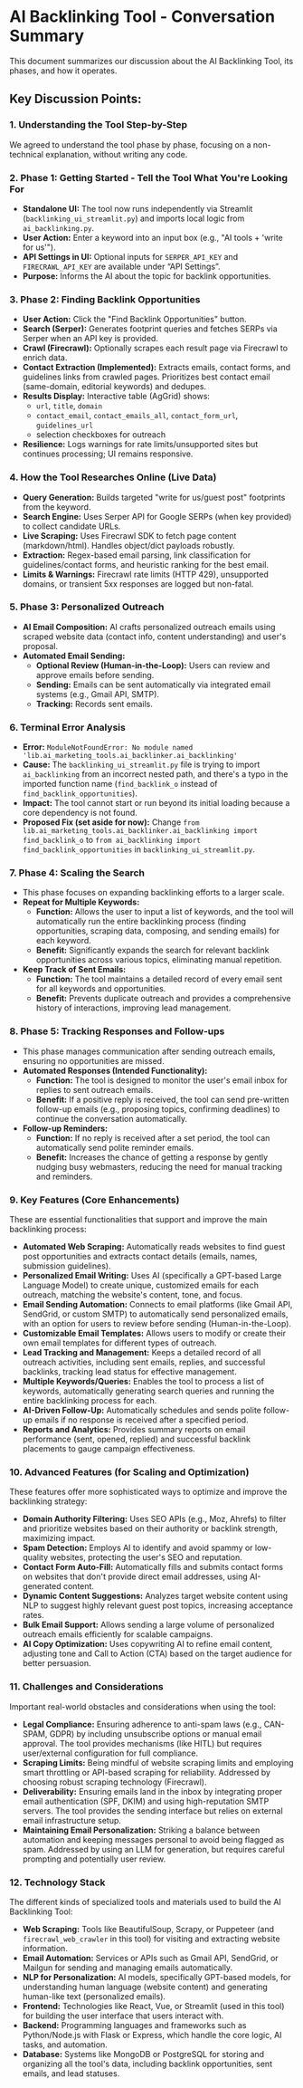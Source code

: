 # AI Backlinking Tool - Conversation Summary

This document summarizes our discussion about the AI Backlinking Tool, its phases, and how it operates.

## Key Discussion Points:

### 1. Understanding the Tool Step-by-Step
We agreed to understand the tool phase by phase, focusing on a non-technical explanation, without writing any code.

### 2. Phase 1: Getting Started - Tell the Tool What You're Looking For
- **Standalone UI:** The tool now runs independently via Streamlit (`backlinking_ui_streamlit.py`) and imports local logic from `ai_backlinking.py`.
- **User Action:** Enter a keyword into an input box (e.g., "AI tools + 'write for us'").
- **API Settings in UI:** Optional inputs for `SERPER_API_KEY` and `FIRECRAWL_API_KEY` are available under “API Settings”.
- **Purpose:** Informs the AI about the topic for backlink opportunities.

### 3. Phase 2: Finding Backlink Opportunities
- **User Action:** Click the "Find Backlink Opportunities" button.
- **Search (Serper):** Generates footprint queries and fetches SERPs via Serper when an API key is provided.
- **Crawl (Firecrawl):** Optionally scrapes each result page via Firecrawl to enrich data.
- **Contact Extraction (Implemented):** Extracts emails, contact forms, and guidelines links from crawled pages. Prioritizes best contact email (same-domain, editorial keywords) and dedupes.
- **Results Display:** Interactive table (AgGrid) shows:
    - `url`, `title`, `domain`
    - `contact_email`, `contact_emails_all`, `contact_form_url`, `guidelines_url`
    - selection checkboxes for outreach
- **Resilience:** Logs warnings for rate limits/unsupported sites but continues processing; UI remains responsive.

### 4. How the Tool Researches Online (Live Data)
- **Query Generation:** Builds targeted "write for us/guest post" footprints from the keyword.
- **Search Engine:** Uses Serper API for Google SERPs (when key provided) to collect candidate URLs.
- **Live Scraping:** Uses Firecrawl SDK to fetch page content (markdown/html). Handles object/dict payloads robustly.
- **Extraction:** Regex-based email parsing, link classification for guidelines/contact forms, and heuristic ranking for the best email.
- **Limits & Warnings:** Firecrawl rate limits (HTTP 429), unsupported domains, or transient 5xx responses are logged but non-fatal.

### 5. Phase 3: Personalized Outreach
- **AI Email Composition:** AI crafts personalized outreach emails using scraped website data (contact info, content understanding) and user's proposal.
- **Automated Email Sending:**
    - **Optional Review (Human-in-the-Loop):** Users can review and approve emails before sending.
    - **Sending:** Emails can be sent automatically via integrated email systems (e.g., Gmail API, SMTP).
    - **Tracking:** Records sent emails.

### 6. Terminal Error Analysis
- **Error:** `ModuleNotFoundError: No module named 'lib.ai_marketing_tools.ai_backlinker.ai_backlinking'`
- **Cause:** The `backlinking_ui_streamlit.py` file is trying to import `ai_backlinking` from an incorrect nested path, and there's a typo in the imported function name (`find_backlink_o` instead of `find_backlink_opportunities`).
- **Impact:** The tool cannot start or run beyond its initial loading because a core dependency is not found.
- **Proposed Fix (set aside for now):** Change `from lib.ai_marketing_tools.ai_backlinker.ai_backlinking import find_backlink_o` to `from ai_backlinking import find_backlink_opportunities` in `backlinking_ui_streamlit.py`.

### 7. Phase 4: Scaling the Search
- This phase focuses on expanding backlinking efforts to a larger scale.
- **Repeat for Multiple Keywords:**
    - **Function:** Allows the user to input a list of keywords, and the tool will automatically run the entire backlinking process (finding opportunities, scraping data, composing, and sending emails) for each keyword.
    - **Benefit:** Significantly expands the search for relevant backlink opportunities across various topics, eliminating manual repetition.
- **Keep Track of Sent Emails:**
    - **Function:** The tool maintains a detailed record of every email sent for all keywords and opportunities.
    - **Benefit:** Prevents duplicate outreach and provides a comprehensive history of interactions, improving lead management.

### 8. Phase 5: Tracking Responses and Follow-ups
- This phase manages communication after sending outreach emails, ensuring no opportunities are missed.
- **Automated Responses (Intended Functionality):**
    - **Function:** The tool is designed to monitor the user's email inbox for replies to sent outreach emails.
    - **Benefit:** If a positive reply is received, the tool can send pre-written follow-up emails (e.g., proposing topics, confirming deadlines) to continue the conversation automatically.
- **Follow-up Reminders:**
    - **Function:** If no reply is received after a set period, the tool can automatically send polite reminder emails.
    - **Benefit:** Increases the chance of getting a response by gently nudging busy webmasters, reducing the need for manual tracking and reminders.

### 9. Key Features (Core Enhancements)
These are essential functionalities that support and improve the main backlinking process:

-   **Automated Web Scraping:** Automatically reads websites to find guest post opportunities and extracts contact details (emails, names, submission guidelines).
-   **Personalized Email Writing:** Uses AI (specifically a GPT-based Large Language Model) to create unique, customized emails for each outreach, matching the website's content, tone, and focus.
-   **Email Sending Automation:** Connects to email platforms (like Gmail API, SendGrid, or custom SMTP) to automatically send personalized emails, with an option for users to review before sending (Human-in-the-Loop).
-   **Customizable Email Templates:** Allows users to modify or create their own email templates for different types of outreach.
-   **Lead Tracking and Management:** Keeps a detailed record of all outreach activities, including sent emails, replies, and successful backlinks, tracking lead status for effective management.
-   **Multiple Keywords/Queries:** Enables the tool to process a list of keywords, automatically generating search queries and running the entire backlinking process for each.
-   **AI-Driven Follow-Up:** Automatically schedules and sends polite follow-up emails if no response is received after a specified period.
-   **Reports and Analytics:** Provides summary reports on email performance (sent, opened, replied) and successful backlink placements to gauge campaign effectiveness.

### 10. Advanced Features (for Scaling and Optimization)
These features offer more sophisticated ways to optimize and improve the backlinking strategy:

-   **Domain Authority Filtering:** Uses SEO APIs (e.g., Moz, Ahrefs) to filter and prioritize websites based on their authority or backlink strength, maximizing impact.
-   **Spam Detection:** Employs AI to identify and avoid spammy or low-quality websites, protecting the user's SEO and reputation.
-   **Contact Form Auto-Fill:** Automatically fills and submits contact forms on websites that don't provide direct email addresses, using AI-generated content.
-   **Dynamic Content Suggestions:** Analyzes target website content using NLP to suggest highly relevant guest post topics, increasing acceptance rates.
-   **Bulk Email Support:** Allows sending a large volume of personalized outreach emails efficiently for scalable campaigns.
-   **AI Copy Optimization:** Uses copywriting AI to refine email content, adjusting tone and Call to Action (CTA) based on the target audience for better persuasion.

### 11. Challenges and Considerations
Important real-world obstacles and considerations when using the tool:

-   **Legal Compliance:** Ensuring adherence to anti-spam laws (e.g., CAN-SPAM, GDPR) by including unsubscribe options or manual email approval. The tool provides mechanisms (like HITL) but requires user/external configuration for full compliance.
-   **Scraping Limits:** Being mindful of website scraping limits and employing smart throttling or API-based scraping for reliability. Addressed by choosing robust scraping technology (Firecrawl).
-   **Deliverability:** Ensuring emails land in the inbox by integrating proper email authentication (SPF, DKIM) and using high-reputation SMTP servers. The tool provides the sending interface but relies on external email infrastructure setup.
-   **Maintaining Email Personalization:** Striking a balance between automation and keeping messages personal to avoid being flagged as spam. Addressed by using an LLM for generation, but requires careful prompting and potentially user review.

### 12. Technology Stack
The different kinds of specialized tools and materials used to build the AI Backlinking Tool:

-   **Web Scraping:** Tools like BeautifulSoup, Scrapy, or Puppeteer (and `firecrawl_web_crawler` in this tool) for visiting and extracting website information.
-   **Email Automation:** Services or APIs such as Gmail API, SendGrid, or Mailgun for sending and managing emails automatically.
-   **NLP for Personalization:** AI models, specifically GPT-based models, for understanding human language (website content) and generating human-like text (personalized emails).
-   **Frontend:** Technologies like React, Vue, or Streamlit (used in this tool) for building the user interface that users interact with.
-   **Backend:** Programming languages and frameworks such as Python/Node.js with Flask or Express, which handle the core logic, AI tasks, and automation.
-   **Database:** Systems like MongoDB or PostgreSQL for storing and organizing all the tool's data, including backlink opportunities, sent emails, and lead statuses.